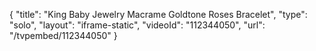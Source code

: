 {
    "title": "King Baby Jewelry Macrame Goldtone Roses Bracelet",
    "type": "solo",
    "layout": "iframe-static",
    "videoId": "112344050",
    "url": "\/tvpembed\/112344050"
}
